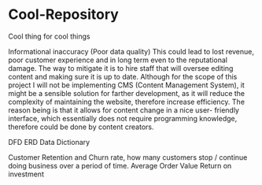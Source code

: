 # Cool-Repository
Cool thing for cool things


Informational inaccuracy (Poor data quality)
This could lead to lost revenue, poor customer experience and in long term even to the reputational
damage.
The way to mitigate it is to hire staff that will oversee editing content and making sure it is up to date.
Although for the scope of this project I will not be implementing CMS (Content Management System), it
might be a sensible solution for farther development, as it will reduce the complexity of maintaining the
website, therefore increase efficiency. The reason being is that it allows for content change in a nice user-
friendly interface, which essentially does not require programming knowledge, therefore could be done
by content creators.

DFD
ERD
Data Dictionary

Customer Retention and Churn rate, how many customers stop / continue doing business over a period of time.
Average Order Value
Return on investment
